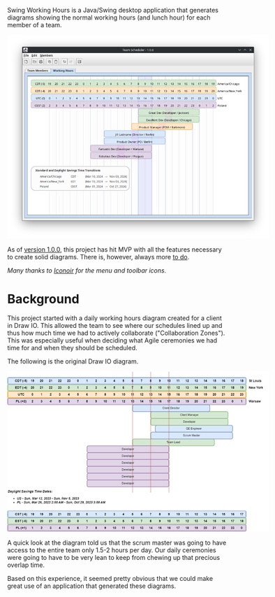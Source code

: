Swing Working Hours is a Java/Swing desktop application that generates diagrams 
showing the normal working hours (and lunch hour) for each member of a team.

<div style="width:600px">

![swing_working_hours_1-0-0](docs/swing_working_hours_1-0-0.png)
</div>

As of [version 1.0.0](https://github.com/johndrothe/swing_working_hours/releases/tag/version-1.0.0),
this project has hit MVP with all the features necessary to create solid diagrams.
There is, however, always more [to do](docs/TODO.md).


_Many thanks to [Iconoir](https://iconoir.com/) for the menu and toolbar icons._

# Background
This project started with a daily working hours diagram created for a client in Draw IO.
This allowed the team to see where our schedules lined up and thus how much time we had
to actively collaborate ("Collaboration Zones"). This was especially useful when deciding
what Agile ceremonies we had time for and when they should be scheduled.

The following is the original Draw IO diagram.
<div style="width:600px">

![Working_Hours_no_names.drawio.png](docs/Working_Hours_no_names.drawio.png)
</div>

A quick look at the diagram told us that the scrum master was going to have
access to the entire team only 1.5-2 hours per day. Our daily ceremonies were going to
have to be very lean to keep from chewing up that precious overlap time.

Based on this experience, it seemed pretty obvious that we could make great use of an
application that generated these diagrams.
